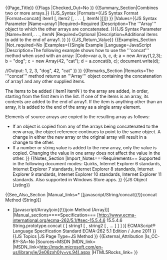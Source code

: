 {{Page_Title}}
{{Flags
|Checked_Out=No
}}
{{Summary_Section|Combines two or more arrays.}}
{{JS_Syntax
|Formats={{JS Syntax Format
|Format=concat([ item1 [, item2 [, . . . [, itemN ]]]])
}}
|Values={{JS Syntax Parameter
|Name=array1
|Required=Required
|Description=The '''Array''' object to which the other arrays are concatenated.
}}{{JS Syntax Parameter
|Name=item1,. . ., itemN
|Required=Optional
|Description=Additional items to add to the end of array1.
}}
}}
{{JS_Return_Value}}
{{Examples_Section
|Not_required=No
|Examples={{Single Example
|Language=JavaScript
|Description=The following example shows how to use the '''concat''' method when used with an array:
|Code=var a, b, c, d;
 a = new Array(1,2,3);
 b = "dog";
 c = new Array(42, "cat");
 d = a.concat(b, c);
 document.write(d);
 
 //Output: 
 1, 2, 3, "dog", 42, "cat"
}}
}}
{{Remarks_Section
|Remarks=The '''concat''' method returns an '''Array''' object containing the concatenation of array1 and any other supplied items.

The items to be added ( item1  itemN ) to the array are added, in order, starting from the first item in the list. If one of the items is an array, its contents are added to the end of array1. If the item is anything other than an array, it is added to the end of the array as a single array element.

Elements of source arrays are copied to the resulting array as follows:

* If an object is copied from any of the arrays being concatenated to the new array, the object reference continues to point to the same object. A change in either the new array or the original array will result in a change to the other.
* If a number or string value is added to the new array, only the value is copied. Changing the value in one array does not affect the value in the other.
}}
{{Notes_Section
|Import_Notes===Requirements==
Supported in the following document modes: Quirks, Internet Explorer 6 standards, Internet Explorer 7 standards, Internet Explorer 8 standards, Internet Explorer 9 standards, Internet Explorer 10 standards, Internet Explorer 11 standards. Also supported in Windows Store apps.
}}
{{JS Object Listing}}

{{See_Also_Section
|Manual_links=* [[javascript/String/concat{{!}}concat Method (String)]]
* [[javascript/Array/join{{!}}join Method (Array)]]
|Manual_sections====Specification===
[http://www.ecma-international.org/ecma-262/5.1/#sec-15.5.4.6 15.5.4.6 String.prototype.concat ( [ string1 [ , string2 [ , … ] ] ] )]
ECMAScript® Language Specification
Standard ECMA-262
5.1 Edition / June 2011
}}
{{JS Topics
|JS Page Type=JS Method
}}
{{External_Attribution
|Is_CC-BY-SA=No
|Sources=MSDN
|MDN_link=
|MSDN_link=http://msdn.microsoft.com/en-us/library/ie/2e06zxh0(v=vs.94).aspx
|HTML5Rocks_link=
}}